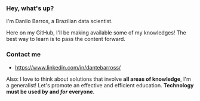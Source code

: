 ### Hey, what's up?

I'm Danilo Barros, a Brazilian data scientist.

Here on my GitHub, I'll be making available some of my knowledges! The best way to learn is to pass the content forward.


### Contact me
* https://www.linkedin.com/in/dantebarross/

Also:
I love to think about solutions that involve **all areas of knowledge**, I'm a generalist! Let's promote an effective and efficient education. **Technology must be used _by_ and _for_ everyone**.
